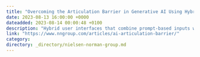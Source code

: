 ```yaml
---
title: "Overcoming the Articulation Barrier in Generative AI Using Hybrid Interfaces"
date: 2023-08-13 16:00:00 +0000
dateadded: 2023-08-14 00:00:48 +0100
description: "Hybrid user interfaces that combine prompt-based inputs with a graphical user interface (GUI) can make AI image-generation tools more usable by reducing users’ cognitive load and improving discoverability."
link: "https://www.nngroup.com/articles/ai-articulation-barrier/"
category:
directory: _directory/nielsen-norman-group.md
---
```

